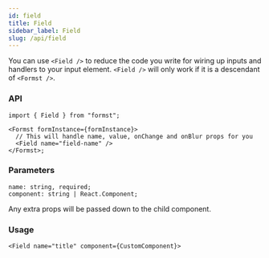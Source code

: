 ```yaml
---
id: field
title: Field
sidebar_label: Field
slug: /api/field
---
```


You can use `<Field />` to reduce the code you write for wiring up inputs and handlers to your input element. `<Field />` will only work if it is a descendant of `<Formst />`.

### API

```tsx
import { Field } from "formst";

<Formst formInstance={formInstance}>
  // This will handle name, value, onChange and onBlur props for you
  <Field name="field-name" />
</Formst>;
```

### Parameters

```tsx
name: string, required;
component: string | React.Component;
```

Any extra props will be passed down to the child component.

### Usage

```tsx
<Field name="title" component={CustomComponent}>
```
